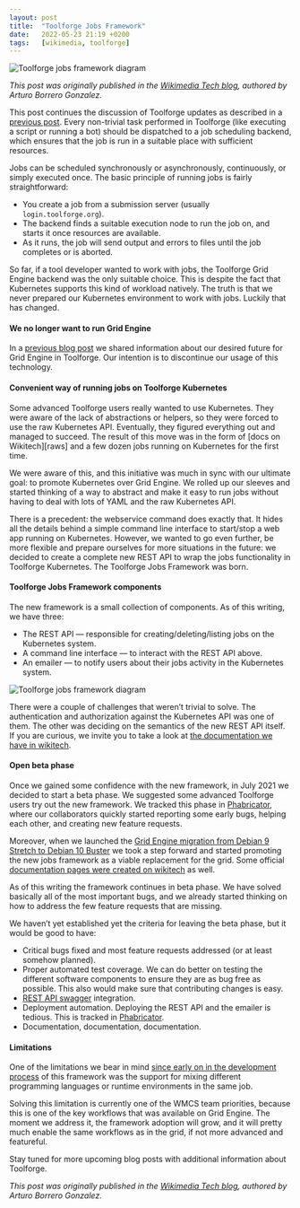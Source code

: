 ```yaml
---
layout: post
title:  "Toolforge Jobs Framework"
date:   2022-05-23 21:19 +0200
tags:	[wikimedia, toolforge]
---
```


![Toolforge jobs framework diagram][diagram]

_This post was originally published in the [Wikimedia Tech blog][origin], authored by Arturo Borrero Gonzalez._

This post continues the discussion of Toolforge updates as described in a [previous post][prev]. Every non-trivial task performed in Toolforge (like
executing a script or running a bot) should be dispatched to a job scheduling backend, which ensures that the job is run in a suitable place with sufficient resources.

<!--more-->

Jobs can be scheduled synchronously or asynchronously, continuously, or simply executed once. The basic principle of running jobs is fairly straightforward:

* You create a job from a submission server (usually `login.toolforge.org`).
* The backend finds a suitable execution node to run the job on, and starts it once resources are available.
* As it runs, the job will send output and errors to files until the job completes or is aborted.

So far, if a tool developer wanted to work with jobs, the Toolforge Grid Engine backend was the only suitable choice. This is despite the fact that
Kubernetes supports this kind of workload natively. The truth is that we never prepared our Kubernetes environment to work with jobs. Luckily that has
changed.

#### We no longer want to run Grid Engine

In a [previous blog post][prev] we shared information about our desired future for Grid Engine in Toolforge. Our intention is to discontinue our usage of
this technology.

#### Convenient way of running jobs on Toolforge Kubernetes

Some advanced Toolforge users really wanted to use Kubernetes. They were aware of the lack of abstractions or helpers, so they were forced to use the raw
Kubernetes API. Eventually, they figured everything out and managed to succeed. The result of this move was in the form of [docs on Wikitech][raws] and a
few dozen jobs running on Kubernetes for the first time.

We were aware of this, and this initiative was much in sync with our ultimate goal: to promote Kubernetes over Grid Engine. We rolled up our sleeves and
started thinking of a way to abstract and make it easy to run jobs without having to deal with lots of YAML and the raw Kubernetes API.

There is a precedent: the webservice command does exactly that. It hides all the details behind a simple command line interface to start/stop a web app
running on Kubernetes. However, we wanted to go even further, be more flexible and prepare ourselves for more situations in the future: we decided to
create a complete new REST API to wrap the jobs functionality in Toolforge Kubernetes. The Toolforge Jobs Framework was born.

#### Toolforge Jobs Framework components

The new framework is a small collection of components. As of this writing, we have three:

* The REST API — responsible for creating/deleting/listing jobs on the Kubernetes system.
* A command line interface — to interact with the REST API above.
* An emailer — to notify users about their jobs activity in the Kubernetes system.

![Toolforge jobs framework diagram][diagram]

There were a couple of challenges that weren’t trivial to solve. The authentication and authorization against the Kubernetes API was one of them. The other
was deciding on the semantics of the new REST API itself. If you are curious, we invite you to take a look at
[the documentation we have in wikitech][admindocs].

#### Open beta phase

Once we gained some confidence with the new framework, in July 2021 we decided to start a beta phase. We suggested some advanced Toolforge users try out
the new framework. We tracked this phase in [Phabricator][phabbeta], where our collaborators quickly started reporting some early bugs, helping each other,
and creating new feature requests.

Moreover, when we launched the [Grid Engine migration from Debian 9 Stretch to Debian 10 Buster][migration] we took a step forward and started promoting
the new jobs framework as a viable replacement for the grid. Some official [documentation pages were created on wikitech][jobs] as well.

As of this writing the framework continues in beta phase. We have solved basically all of the most important bugs, and we already started thinking on
how to address the few feature requests that are missing.

We haven’t yet established yet the criteria for leaving the beta phase, but it would be good to have:

* Critical bugs fixed and most feature requests addressed (or at least somehow planned).
* Proper automated test coverage. We can do better on testing the different software components to ensure they are as bug free as possible. This also would make sure that contributing changes is easy.
* [REST API swagger][swagger] integration.
* Deployment automation. Deploying the REST API and the emailer is tedious. This is tracked in [Phabricator][automation].
* Documentation, documentation, documentation.

#### Limitations

One of the limitations we bear in mind [since early on in the development process][early] of this framework was the support for mixing different programming
languages or runtime environments in the same job.

Solving this limitation is currently one of the WMCS team priorities, because this is one of the key workflows that was available on Grid Engine.
The moment we address it, the framework adoption will grow, and it will pretty much enable the same workflows as in the grid, if not more advanced and
featureful.

Stay tuned for more upcoming blog posts with additional information about Toolforge.

_This post was originally published in the [Wikimedia Tech blog][origin], authored by Arturo Borrero Gonzalez._

[diagram]:      {{site.url}}/assets/toolforge_jobs_framework.png
[origin]:	    https://techblog.wikimedia.org/2022/03/18/toolforge-jobs-framework/
[prev]:         {{site.url}}/2022/04/04/wmcs-toolforge-grid.html
[jobs]:         https://wikitech.wikimedia.org/wiki/Help:Toolforge/Jobs_framework
[raw]:          https://wikitech.wikimedia.org/wiki/Help:Toolforge/raw_kubernetes_jobs
[admindocs]:    https://wikitech.wikimedia.org/wiki/Portal:Toolforge/Admin/Kubernetes/jobs#The_framework
[phabbeta]:     https://phabricator.wikimedia.org/T285944
[migration]:    https://wikitech.wikimedia.org/wiki/News/Toolforge_Stretch_deprecation
[swagger]:      https://en.wikipedia.org/wiki/Swagger_(software)
[automation]:    https://phabricator.wikimedia.org/T291915
[early]:        https://wikitech.wikimedia.org/w/index.php?title=Wikimedia_Cloud_Services_team/EnhancementProposals/Toolforge_jobs&diff=1895051&oldid=1895049
